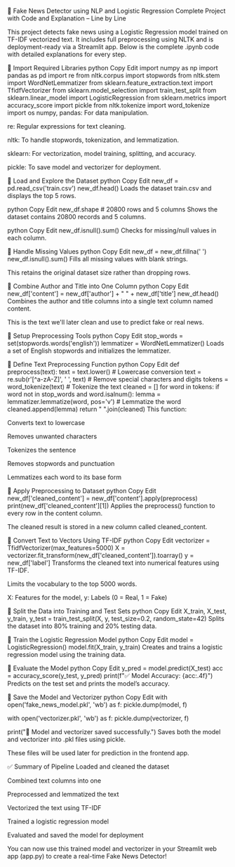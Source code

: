 📰 Fake News Detector using NLP and Logistic Regression
Complete Project with Code and Explanation – Line by Line

This project detects fake news using a Logistic Regression model trained on TF-IDF vectorized text. It includes full preprocessing using NLTK and is deployment-ready via a Streamlit app. Below is the complete .ipynb code with detailed explanations for every step.

🔹 Import Required Libraries
python
Copy
Edit
import numpy as np
import pandas as pd
import re
from nltk.corpus import stopwords
from nltk.stem import WordNetLemmatizer
from sklearn.feature_extraction.text import TfidfVectorizer
from sklearn.model_selection import train_test_split
from sklearn.linear_model import LogisticRegression
from sklearn.metrics import accuracy_score
import pickle
from nltk.tokenize import word_tokenize
import os
numpy, pandas: For data manipulation.

re: Regular expressions for text cleaning.

nltk: To handle stopwords, tokenization, and lemmatization.

sklearn: For vectorization, model training, splitting, and accuracy.

pickle: To save model and vectorizer for deployment.

🔹 Load and Explore the Dataset
python
Copy
Edit
new_df = pd.read_csv('train.csv')
new_df.head()
Loads the dataset train.csv and displays the top 5 rows.

python
Copy
Edit
new_df.shape  # 20800 rows and 5 columns
Shows the dataset contains 20800 records and 5 columns.

python
Copy
Edit
new_df.isnull().sum()
Checks for missing/null values in each column.

🔹 Handle Missing Values
python
Copy
Edit
new_df = new_df.fillna(' ')
new_df.isnull().sum()
Fills all missing values with blank strings.

This retains the original dataset size rather than dropping rows.

🔹 Combine Author and Title into One Column
python
Copy
Edit
new_df['content'] = new_df['author'] + " " + new_df['title']
new_df.head()
Combines the author and title columns into a single text column named content.

This is the text we'll later clean and use to predict fake or real news.

🔹 Setup Preprocessing Tools
python
Copy
Edit
stop_words = set(stopwords.words('english'))
lemmatizer = WordNetLemmatizer()
Loads a set of English stopwords and initializes the lemmatizer.

🔹 Define Text Preprocessing Function
python
Copy
Edit
def preprocess(text):
    text = text.lower()  # Lowercase conversion
    text = re.sub(r'[^a-zA-Z]', ' ', text)  # Remove special characters and digits
    tokens = word_tokenize(text)  # Tokenize the text
    cleaned = []
    for word in tokens:
        if word not in stop_words and word.isalnum():
            lemma = lemmatizer.lemmatize(word, pos='v')  # Lemmatize the word
            cleaned.append(lemma)
    return " ".join(cleaned)
This function:

Converts text to lowercase

Removes unwanted characters

Tokenizes the sentence

Removes stopwords and punctuation

Lemmatizes each word to its base form

🔹 Apply Preprocessing to Dataset
python
Copy
Edit
new_df['cleaned_content'] = new_df['content'].apply(preprocess)
print(new_df['cleaned_content'][1])
Applies the preprocess() function to every row in the content column.

The cleaned result is stored in a new column called cleaned_content.

🔹 Convert Text to Vectors Using TF-IDF
python
Copy
Edit
vectorizer = TfidfVectorizer(max_features=5000)
X = vectorizer.fit_transform(new_df['cleaned_content']).toarray()
y = new_df['label']
Transforms the cleaned text into numerical features using TF-IDF.

Limits the vocabulary to the top 5000 words.

X: Features for the model, y: Labels (0 = Real, 1 = Fake)

🔹 Split the Data into Training and Test Sets
python
Copy
Edit
X_train, X_test, y_train, y_test = train_test_split(X, y, test_size=0.2, random_state=42)
Splits the dataset into 80% training and 20% testing data.

🔹 Train the Logistic Regression Model
python
Copy
Edit
model = LogisticRegression()
model.fit(X_train, y_train)
Creates and trains a logistic regression model using the training data.

🔹 Evaluate the Model
python
Copy
Edit
y_pred = model.predict(X_test)
acc = accuracy_score(y_test, y_pred)
print(f"✅ Model Accuracy: {acc:.4f}")
Predicts on the test set and prints the model’s accuracy.

🔹 Save the Model and Vectorizer
python
Copy
Edit
with open('fake_news_model.pkl', 'wb') as f:
    pickle.dump(model, f)

with open('vectorizer.pkl', 'wb') as f:
    pickle.dump(vectorizer, f)

print("🎉 Model and vectorizer saved successfully.")
Saves both the model and vectorizer into .pkl files using pickle.

These files will be used later for prediction in the frontend app.

✅ Summary of Pipeline
Loaded and cleaned the dataset

Combined text columns into one

Preprocessed and lemmatized the text

Vectorized the text using TF-IDF

Trained a logistic regression model

Evaluated and saved the model for deployment

You can now use this trained model and vectorizer in your Streamlit web app (app.py) to create a real-time Fake News Detector!
